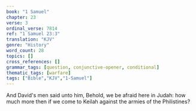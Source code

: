```yaml
---
book: "1 Samuel"
chapter: 23
verse: 3
ordinal_verse: 7814
ref: "1 Samuel 23:3"
translation: "KJV"
genre: "History"
word_count: 28
topics: []
cross_references: []
grammar_tags: [question, conjunctive-opener, conditional]
thematic_tags: [warfare]
tags: ["Bible","KJV","1-Samuel"]
---
```

And David's men said unto him, Behold, we be afraid here in Judah: how much more then if we come to Keilah against the armies of the Philistines?
